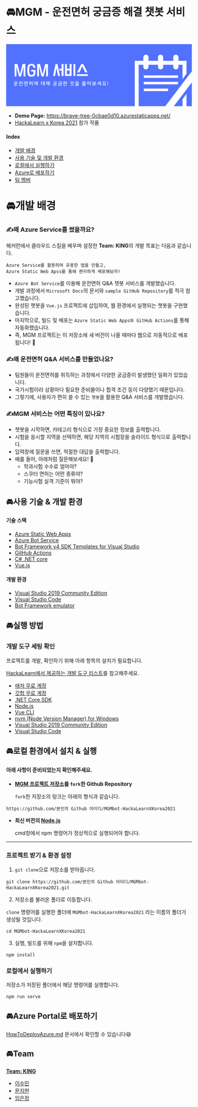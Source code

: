 # 🚘MGM - 운전면허 궁금증 해결 챗봇 서비스

![mgm-banner](Challenge/MGM-Banner.png)

- **Demo Page:** https://brave-tree-0cbae0d10.azurestaticapps.net/
- [HackaLearn x Korea 2021](https://github.com/devrel-kr/HackaLearn) 참가 작품



#### Index

- [개발 배경](#개발-배경)
- [사용 기술 및 개발 환경](#사용-기술--개발-환경)
- [로컬에서 실행하기](#로컬-환경에서-설치--실행)
- [Azure로 배포하기](#Azure-Portal로-배포하기)
- [팀 멤버](#Team)





# 🚘개발 배경

### ✍️왜 Azure Service를 썼을까요?

해커런에서 클라우드 스킬을 배우며 설정한 **Team: KING**의 개발 목표는 다음과 같습니다.

```
Azure Service를 활용하여 유용한 앱을 만들고,
Azure Static Web Apss를 통해 편리하게 배포해보자!
```

- `Azure Bot Service`를 이용해 운전면허 Q&A 챗봇 서비스를 개발했습니다.
- 개발 과정에서 `Microsoft Docs`의 문서와 `sample GitHub Repository`를 적극 참고했습니다.
- 완성된 챗봇을 `Vue.js` 프로젝트에 삽입하여, 웹 환경에서 실행되는 챗봇을 구현했습니다.
- 마지막으로, 빌드 및 배포는 `Azure Static Web Apps와 GitHub Actions`를 통해 자동화했습니다.
- 즉, MGM 프로젝트는 이 저장소에 새 버전이 나올 때마다 웹으로 자동적으로 배포됩니다! 👏



### ✍️왜 운전면허 Q&A 서비스를 만들었나요?

- 팀원들이 운전면허를 취득하는 과정에서 다양한 궁금증이 발생했던 일화가 있었습니다.
- 국가시험이라 상황마다 필요한 준비물이나 합격 조건 등이 다양했기 때문입니다.
- 그렇기에, 사용자가 편히 쓸 수 있는 `챗봇`을 활용한 Q&A 서비스를 개발했습니다.



### ✍️MGM 서비스는 어떤 특징이 있나요?

- 챗봇을 시작하면, 카테고리 형식으로 가장 중요한 정보를 출력합니다.
- 시험을 응시할 지역을 선택하면, 해당 지역의 시험장을 슬라이드 형식으로 출력합니다.
- 입력창에 질문을 쓰면, 적절한 대답을 출력합니다. 
- 예를 들어, 아래처럼 질문해보세요! 🤗
  - 학과시험 수수료 얼마야?
  - 스쿠터 면허는 어떤 종류야?
  - 기능시험 실격 기준이 뭐야?



## 🚘사용 기술 & 개발 환경

#### 기술 스택

- [Azure Static Web Apps](https://aka.ms/hackalearn/aswa/intro)
- [Azure Bot Service](https://azure.microsoft.com/ko-kr/services/bot-services/)
- [Bot Framework v4 SDK Templates for Visual Studio](https://marketplace.visualstudio.com/items?itemName=BotBuilder.botbuilderv4)
- [GitHub Actions](https://aka.ms/hackalearn/gha/intro)
- [C# .NET core](https://dotnet.microsoft.com/download?WT.mc_id=dotnet-33677)
- [Vue.js](https://cli.vuejs.org/)

#### 개발 환경

- [Visual Studio 2019 Community Edition](https://visualstudio.microsoft.com/vs/?WT.mc_id=dotnet-33677)
- [Visual Studio Code](https://code.visualstudio.com/?WT.mc_id=dotnet-33677)
- [Bot Framework emulator](https://github.com/Microsoft/BotFramework-Emulator)



## 🚘실행 방법

### 개발 도구 세팅 확인

프로젝트를 개발, 확인하기 위해 아래 항목의 설치가 필요합니다.

[HackaLearn에서 제공하는 개발 도구 리스트](https://github.com/devrel-kr/HackaLearn/tree/main/tools)를 참고해주세요.

- [애저 무료 계정](https://azure.microsoft.com/ko-kr/free/?WT.mc_id=dotnet-33677)
- [깃헙 무료 계정](https://github.com/)
- [.NET Core SDK](https://dotnet.microsoft.com/download?WT.mc_id=dotnet-33677)
- [Node.js](https://nodejs.org/ko/download/)
- [Vue CLI](https://cli.vuejs.org/)
- [nvm (Node Version Manager) for Windows](https://github.com/nvm-sh/nvm)
- [Visual Studio 2019 Community Edition](https://visualstudio.microsoft.com/vs/?WT.mc_id=dotnet-33677)
- [Visual Studio Code](https://code.visualstudio.com/?WT.mc_id=dotnet-33677)



## 🚘로컬 환경에서 설치 & 실행

#### 아래 사항이 준비되었는지 확인해주세요.

- **[MGM 프로젝트 저장소](https://github.com/solidcellaMoon/MGMbot-HackaLearnXKorea2021)를 `fork`한 Github Repository**

  `fork`한 저장소의 링크는 아래의 형식과 같습니다.

```
https://github.com/본인의 Github 아이디/MGMbot-HackaLearnXKorea2021
```

- **최신 버전의 [Node.js](https://nodejs.org/ko/download/)**

  cmd창에서 npm 명령어가 정상적으로 실행되어야 합니다.

---

### 프로젝트 받기 & 환경 설정

1. `git clone`으로 저장소를 받아옵니다.

```
git clone https://github.com/본인의 Github 아이디/MGMbot-HackaLearnXKorea2021.git
```

2. 저장소를 불러온 폴더로 이동합니다. 

`clone` 명령어를 실행한 폴더에 `MGMbot-HackaLearnXKorea2021` 라는 이름의 폴더가 생성될 것입니다.

```
cd MGMbot-HackaLearnXKorea2021
```

3. 실행, 빌드를 위해 `npm`을 설치합니다.

```
npm install
```



### 로컬에서 실행하기

저장소가 저장된 폴더에서 해당 명령어를 실행합니다.

```
npm run serve
```



## 🚘Azure Portal로 배포하기

[HowToDeployAzure.md](/HowToDeployAzure.md) 문서에서 확인할 수 있습니다😄



## 🚘Team

**[Team: KING](https://github.com/devrel-kr/HackaLearn/blob/main/teams/KING.md)**

- [이수민](https://github.com/vilut1002)
- [문지현](https://github.com/solidcellaMoon)
- [임은정](https://github.com/minie12)
